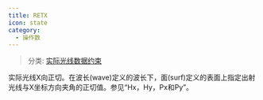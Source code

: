 ```yaml
---
title: RETX
icon: state
category:
  - 操作数
---
```


> 分类: [实际光线数据约束](/hb/operands/131/882/  "Zemax 操作数 实际光线数据约束")

实际光线X向正切。在波长(wave)定义的波长下，面(surf)定义的表面上指定出射光线与X坐标方向夹角的正切值。参见“Hx，Hy，Px和Py”。